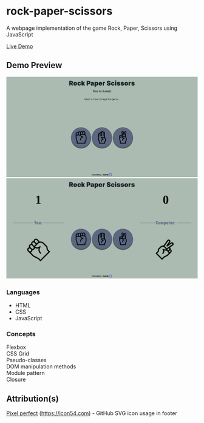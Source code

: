 # rock-paper-scissors
A webpage implementation of the game Rock, Paper, Scissors using JavaScript<br>

[Live Demo](https://sorrrb.github.io/rock-paper-scissors/)

## Demo Preview
![Demo preview](./resources/demo1.png)
![Demo preview](./resources/demo2.png)

### Languages
- HTML
- CSS
- JavaScript

### Concepts
Flexbox<br>
CSS Grid<br>
Pseudo-classes<br>
DOM manipulation methods<br>
Module pattern<br>
Closure

## Attribution(s)
[Pixel perfect](https://www.flaticon.com/authors/pixel-perfect) (https://icon54.com) - GitHub SVG icon usage in footer